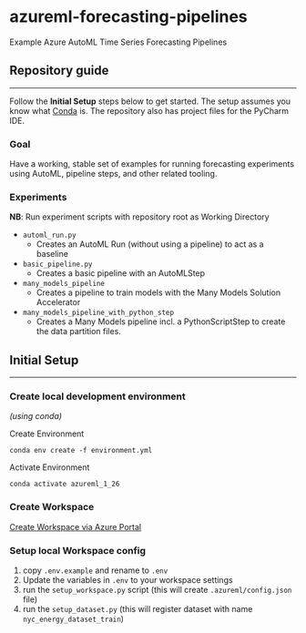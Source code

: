 # azureml-forecasting-pipelines
Example Azure AutoML Time Series Forecasting Pipelines

## Repository guide
---
Follow the **Initial Setup** steps below to get started. The setup assumes you know what [Conda](https://docs.conda.io/) is. The repository also has project files for the PyCharm IDE.

### Goal
Have a working, stable set of examples for running forecasting experiments using AutoML, pipeline steps, and other related tooling. 

### Experiments
**NB**: Run experiment scripts with repository root as Working Directory

 - `automl_run.py`
    - Creates an AutoML Run (without using a pipeline) to act as a baseline
 - `basic_pipeline.py`
    - Creates a basic pipeline with an AutoMLStep
 - `many_models_pipeline`
   - Creates a pipeline to train models with the Many Models Solution Accelerator
 - `many_models_pipeline_with_python_step`
   - Creates a Many Models pipeline incl. a PythonScriptStep to create the data partition files.

## Initial Setup
---
### Create local development environment
*(using conda)*

Create Environment
```commandline
conda env create -f environment.yml
```

Activate Environment
```commandline
conda activate azureml_1_26
```

### Create Workspace
[Create Workspace via Azure Portal](https://docs.microsoft.com/en-us/azure/machine-learning/how-to-manage-workspace?tabs=azure-portal)

### Setup local Workspace config
1. copy `.env.example` and rename to `.env`
2. Update the variables in `.env` to your workspace settings
3. run the `setup_workspace.py` script (this will create `.azureml/config.json` file)
4. run the `setup_dataset.py` (this will register dataset with name `nyc_energy_dataset_train`)
